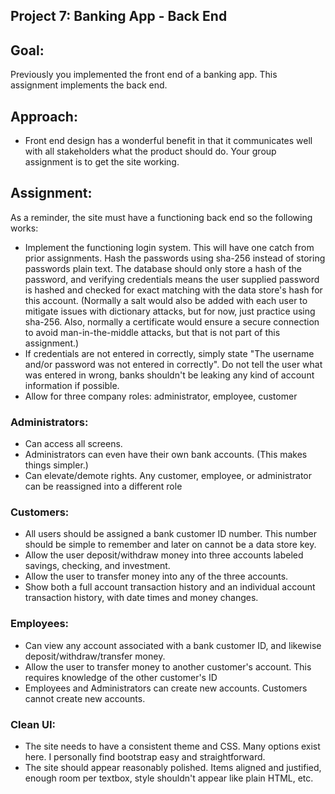 ## Project 7: Banking App - Back End

## Goal:

Previously you implemented the front end of a banking app. This assignment implements the back end.

## Approach:

* Front end design has a wonderful benefit in that it communicates well with all stakeholders what the product should do. Your group assignment is to get the site working.

## Assignment:

As a reminder, the site must have a functioning back end so the following works:

* Implement the functioning login system. This will have one catch from prior assignments. Hash the passwords using sha-256 instead of storing passwords plain text. The database should only store a hash of the password, and verifying credentials means the user supplied password is hashed and checked for exact matching with the data store's hash for this account.  (Normally a salt would also be added with each user to mitigate issues with dictionary attacks, but for now, just practice using sha-256. Also, normally a certificate would ensure a secure connection to avoid man-in-the-middle attacks, but that is not part of this assignment.)
* If credentials are not entered in correctly, simply state "The username and/or password was not entered in correctly". Do not tell the user what was entered in wrong, banks shouldn't be leaking any kind of account information if possible.
* Allow for three company roles: administrator, employee, customer

### Administrators:

* Can access all screens.
* Administrators can even have their own bank accounts. (This makes things simpler.)
* Can elevate/demote rights. Any customer, employee, or administrator can be reassigned into a different role

### Customers:

* All users should be assigned a bank customer ID number. This number should be simple to remember and later on cannot be a data store key.
* Allow the user deposit/withdraw money into three accounts labeled savings, checking, and investment. 
* Allow the user to transfer money into any of the three accounts.
* Show both a full account transaction history and an individual account transaction history, with date times and money changes. 

### Employees:

* Can view any account associated with a bank customer ID, and likewise deposit/withdraw/transfer money.
* Allow the user to transfer money to another customer's account. This requires knowledge of the other customer's ID
* Employees and Administrators can create new accounts. Customers cannot create new accounts.

### Clean UI:

* The site needs to have a consistent theme and CSS. Many options exist here. I personally find bootstrap easy and straightforward.
* The site should appear reasonably polished. Items aligned and justified, enough room per textbox, style shouldn't appear like plain HTML, etc.
